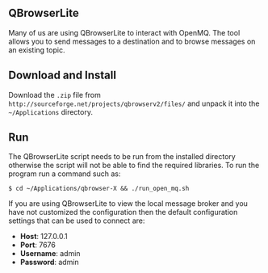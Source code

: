 ## QBrowserLite

Many of us are using QBrowserLite to interact with OpenMQ. The tool allows you to send messages to a
destination and to browse messages on an existing topic.

## Download and Install

Download the `.zip` file from `http://sourceforge.net/projects/qbrowserv2/files/` and unpack it into the
`~/Applications` directory.

## Run

The QBrowserLite script needs to be run from the installed directory otherwise the script will not be able
to find the required libraries. To run the program run a command such as:

    $ cd ~/Applications/qbrowser-X && ./run_open_mq.sh

If you are using QBrowserLite to view the local message broker and you have not customized the configuration
then the default configuration settings that can be used to connect are:

* **Host**: 127.0.0.1
* **Port**: 7676
* **Username**: admin
* **Password**: admin
